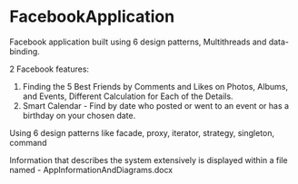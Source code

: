 # FacebookApplication

Facebook application built using 6 design patterns, Multithreads and data-binding.

2 Facebook features:
1. Finding the 5 Best Friends by Comments and Likes on Photos, Albums, and Events, Different Calculation for Each of the Details.
2. Smart Calendar - Find by date who posted or went to an event or has a birthday on your chosen date.

Using 6 design patterns like facade, proxy, iterator, strategy, singleton, command

Information that describes the system extensively is displayed within a file named - AppInformationAndDiagrams.docx
